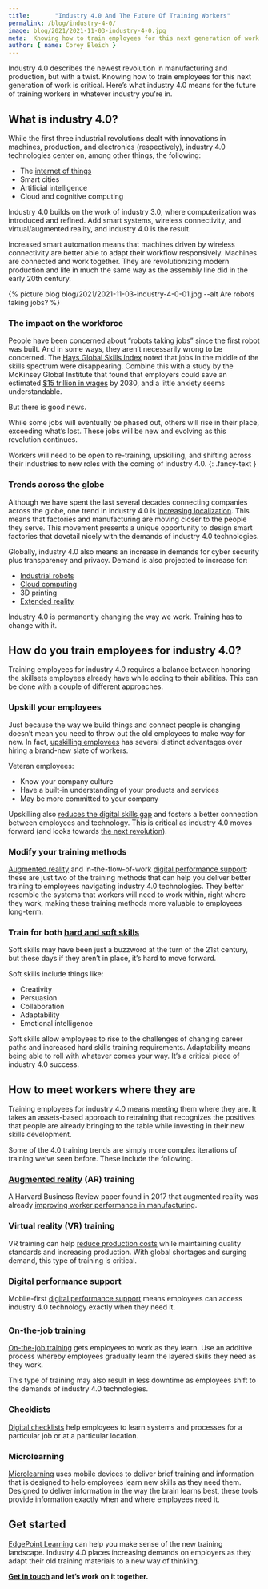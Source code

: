 ```yaml
---
title:       "Industry 4.0 And The Future Of Training Workers"
permalink: /blog/industry-4-0/
image: blog/2021/2021-11-03-industry-4-0.jpg
meta:  Knowing how to train employees for this next generation of work is critical. Here’s what industry 4.0 means for the future of training workers in your industry.
author: { name: Corey Bleich }
---
```


Industry 4.0 describes the newest revolution in manufacturing and production, but with a twist. Knowing how to train employees for this next generation of work is critical. Here’s what industry 4.0 means for the future of training workers in whatever industry you're in.

## What is industry 4.0?

While the first three industrial revolutions dealt with innovations in machines, production, and electronics (respectively), industry 4.0 technologies center on, among other things, the following:

* The [internet of things](https://www.oracle.com/internet-of-things/what-is-iot/)
* Smart cities
* Artificial intelligence
* Cloud and cognitive computing

Industry 4.0 builds on the work of industry 3.0, where computerization was introduced and refined. Add smart systems, wireless connectivity, and virtual/augmented reality, and industry 4.0 is the result.

Increased smart automation means that machines driven by wireless connectivity are better able to adapt their workflow responsively. Machines are connected and work together. They are revolutionizing modern production and life in much the same way as the assembly line did in the early 20th century.

{% picture blog blog/2021/2021-11-03-industry-4-0-01.jpg --alt Are robots taking jobs? %}

### The impact on the workforce

People have been concerned about “robots taking jobs” since the first robot was built. And in some ways, they aren’t necessarily wrong to be concerned. The [Hays Global Skills Index](https://www.hays.co.uk/blog/insights/what-does-the-future-of-industry-4-0-mean-for-your-job-) noted that jobs in the middle of the skills spectrum were disappearing. Combine this with a study by the McKinsey Global Institute that found that employers could save an estimated [$15 trillion in wages](https://www.mckinsey.com/featured-insights/digital-disruption/harnessing-automation-for-a-future-that-works) by 2030, and a little anxiety seems understandable.

But there is good news.

While some jobs will eventually be phased out, others will rise in their place, exceeding what’s lost. These jobs will be new and evolving as this revolution continues. 

Workers will need to be open to re-training, upskilling, and shifting across their industries to new roles with the coming of industry 4.0.
{: .fancy-text }

### Trends across the globe

Although we have spent the last several decades connecting companies across the globe, one trend in industry 4.0 is [increasing localization](https://www2.deloitte.com/us/en/insights/topics/operations/reshoring-supply-chain.html). This means that factories and manufacturing are moving closer to the people they serve. This movement presents a unique opportunity to design smart factories that dovetail nicely with the demands of industry 4.0 technologies.

Globally, industry 4.0 also means an increase in demands for cyber security plus transparency and privacy. Demand is also projected to increase for:

* [Industrial robots](https://www.marketsandmarkets.com/Market-Reports/industry-4-market-102536746.html)
* [Cloud computing](https://www.startus-insights.com/innovators-guide/top-10-industry-4-0-trends-innovations-in-2021/)
* 3D printing
* [Extended reality](https://www.hp.com/us-en/shop/tech-takes/what-is-xr-changing-world)

Industry 4.0 is permanently changing the way we work. Training has to change with it.

## How do you train employees for industry 4.0?

Training employees for industry 4.0 requires a balance between honoring the skillsets employees already have while adding to their abilities. This can be done with a couple of different approaches.

### Upskill your employees

Just because the way we build things and connect people is changing doesn’t mean you need to throw out the old employees to make way for new. In fact, [upskilling employees](/blog/upskill-employees/) has several distinct advantages over hiring a brand-new slate of workers.

Veteran employees:

* Know your company culture
* Have a built-in understanding of your products and services
* May be more committed to your company

Upskilling also [reduces the digital skills gap](https://www.capgemini.com/wp-content/uploads/2017/10/report_the-digital-talent-gap_final.pdf) and fosters a better connection between employees and technology. This is critical as industry 4.0 moves forward (and looks towards [the next revolution](https://www.mastercontrol.com/gxp-lifeline/3-things-you-need-to-know-about-industry-5.0/)).

### Modify your training methods

[Augmented reality](/blog/ar-training-for-employees/) and in-the-flow-of-work [digital performance support](/blog/digital-performance-support/): these are just two of the training methods that can help you deliver better training to employees navigating industry 4.0 technologies. They better resemble the systems that workers will need to work within, right where they work, making these training methods more valuable to employees long-term.

### Train for both [hard and soft skills](/blog/hard-skills-vs-soft-skills/)

Soft skills may have been just a buzzword at the turn of the 21st century, but these days if they aren’t in place, it’s hard to move forward.

Soft skills include things like:

* Creativity
* Persuasion
* Collaboration
* Adaptability
* Emotional intelligence

Soft skills allow employees to rise to the challenges of changing career paths and increased hard skills training requirements. Adaptability means being able to roll with whatever comes your way. It’s a critical piece of industry 4.0 success.

## How to meet workers where they are

Training employees for industry 4.0 means meeting them where they are. It takes an assets-based approach to retraining that recognizes the positives that people are already bringing to the table while investing in their new skills development.

Some of the 4.0 training trends are simply more complex iterations of training we’ve seen before. These include the following.

### [Augmented reality](https://www.edgepointlearning.com/blog/ar-training-for-employees/) (AR) training

A Harvard Business Review paper found in 2017 that augmented reality was already [improving worker performance in manufacturing](http://donar.messe.de/exhibitor/hannovermesse/2017/A136112/harvard-business-review-article-eng-512156.pdf).

### Virtual reality (VR) training

VR training can help [reduce production costs](https://www.sciencedirect.com/science/article/pii/S2212827119301398) while maintaining quality standards and increasing production. With global shortages and surging demand, this type of training is critical.

### Digital performance support

Mobile-first [digital performance support](https://www.edgepointlearning.com/blog/digital-performance-support/) means employees can access industry 4.0 technology exactly when they need it.


<div style="max-width: 720px; margin: 2em auto;">
  <div class="responsive-embed widescreen shadow">
    <div class="vi-lazyload" data-id="469090686" data-thumb="" data-logo="0"></div>
  </div>
</div>



### On-the-job training

[On-the-job training](/blog/on-the-job-training-advantages/) gets employees to work as they learn. Use an additive process whereby employees gradually learn the layered skills they need as they work.

This type of training may also result in less downtime as employees shift to the demands of industry 4.0 technologies.

### Checklists

[Digital checklists](https://www.pinpointworkforce.com/post/feature-spotlight-checklists) help employees to learn systems and processes for a particular job or at a particular location.

### Microlearning

[Microlearning](/microlearning/) uses mobile devices to deliver brief training and information that is designed to help employees learn new skills as they need them. Designed to deliver information in the way the brain learns best, these tools provide information exactly when and where employees need it.

## Get started

[EdgePoint Learning](https://www.edgepointlearning.com/) can help you make sense of the new training landscape. Industry 4.0 places increasing demands on employers as they adapt their old training materials to a new way of thinking.

**[Get in touch](/contact/) and let’s work on it together.**
